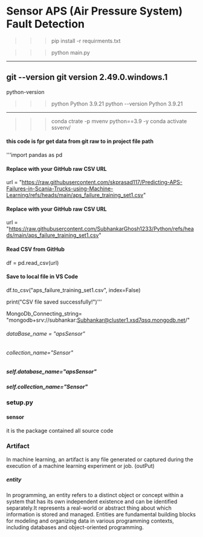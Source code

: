 # Sensor APS (Air Pressure System) Fault Detection

>>>pip install -r requirments.txt

>>>python main.py
---

git --version
git version 2.49.0.windows.1
---
python-version
>>>python
Python 3.9.21
>>>python --version
Python 3.9.21

---
>>>conda ctrate -p mvenv python==3.9 -y
>>>conda activate  ssvenv/
>>>
#### this code is fpr get data from git raw to in project file path
'''import pandas as pd

#### Replace with your GitHub raw CSV URL
url = "https://raw.githubusercontent.com/skprasad117/Predicting-APS-Failures-in-Scania-Trucks-using-Machine-Learning/refs/heads/main/aps_failure_training_set1.csv"

#### Replace with your GitHub raw CSV URL
url = "https://raw.githubusercontent.com/SubhankarGhosh1233/Python/refs/heads/main/aps_failure_training_set1.csv"


#### Read CSV from GitHub
df = pd.read_csv(url)

#### Save to local file in VS Code
df.to_csv("aps_failure_training_set1.csv", index=False)

print("CSV file saved successfully!")'''

MongoDb_Connecting_string= "mongodb+srv://subhankar:Subhankar@cluster1.xsd7qsq.mongodb.net/"
###### dataBase_name = "apsSensor"
###### collection_name="Sensor"
#####            self.database_name="apsSensor"
#####              self.collection_name="Sensor"
### setup.py 
#### sensor
it is the package contained all source code
### Artifact
In machine learning, an artifact is any file generated or captured during the execution of a machine learning experiment or job. (outPut)


##### entity
In programming, an entity refers to a distinct object or concept within a system that has its own independent existence and can be identified separately.It represents a real-world or abstract thing about which information is stored and managed. Entities are fundamental building blocks for modeling and organizing data in various programming contexts, including databases and object-oriented programming.  

